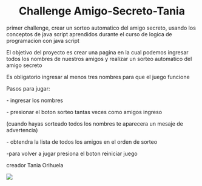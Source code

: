 <h1 align="center">  Challenge Amigo-Secreto-Tania </h1>
primer challenge, crear un sorteo automatico del amigo secreto, usando los conceptos de java script aprendidos durante el curso de logica de programacion con java script 
<p>El objetivo del proyecto es crear una pagina en la cual podemos ingresar todos los nombres de nuestros amigos y realizar un sorteo automatico del amigo secreto</p>
<p>Es obligatorio ingresar al menos tres nombres para que el juego funcione</p>
<p>Pasos para jugar:</p>
<p>- ingresar los nombres</p> 
<p>- presionar el boton sorteo tantas veces como amigos ingreso</p> 
<p>(cuando hayas sorteado todos los nombres te aparecera un mesaje de advertencia)
<p>- obtendra la lista de todos los amigos en el orden de sorteo</p>
<p>-para volver a jugar presiona el boton reiniciar juego</p>
<p>creador Tania Orihuela</p>

<p align="left">
<img src="https://img.shields.io/badge/STATUS-EN%20DESAROLLO-green">
</p>

